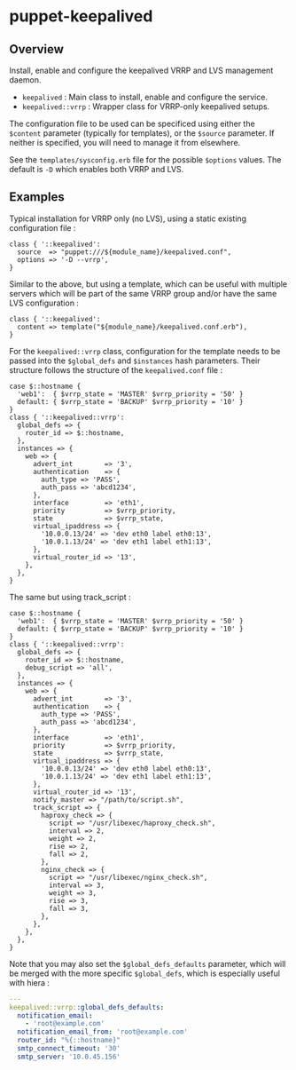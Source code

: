 # puppet-keepalived

## Overview

Install, enable and configure the keepalived VRRP and LVS management daemon.

* `keepalived` : Main class to install, enable and configure the service.
* `keepalived::vrrp` : Wrapper class for VRRP-only keepalived setups.

The configuration file to be used can be specificed using either the `$content`
parameter (typically for templates), or the `$source` parameter. If neither is
specified, you will need to manage it from elsewhere.

See the `templates/sysconfig.erb` file for the possible `$options` values. The
default is `-D` which enables both VRRP and LVS.

## Examples

Typical installation for VRRP only (no LVS), using a static existing
configuration file :

```puppet
class { '::keepalived':
  source  => "puppet:///${module_name}/keepalived.conf",
  options => '-D --vrrp',
}
```

Similar to the above, but using a template, which can be useful with multiple
servers which will be part of the same VRRP group and/or have the same LVS
configuration :

```puppet
class { '::keepalived':
  content => template("${module_name}/keepalived.conf.erb"),
}
```

For the `keepalived::vrrp` class, configuration for the template needs to be
passed into the `$global_defs` and `$instances` hash parameters. Their
structure follows the structure of the `keepalived.conf` file :

```puppet
case $::hostname {
  'web1':  { $vrrp_state = 'MASTER' $vrrp_priority = '50' }
  default: { $vrrp_state = 'BACKUP' $vrrp_priority = '10' }
}
class { '::keepalived::vrrp':
  global_defs => {
    router_id => $::hostname,
  },
  instances => {
    web => {
      advert_int        => '3',
      authentication    => {
        auth_type => 'PASS',
        auth_pass => 'abcd1234',
      },
      interface         => 'eth1',
      priority          => $vrrp_priority,
      state             => $vrrp_state,
      virtual_ipaddress => {
        '10.0.0.13/24' => 'dev eth0 label eth0:13',
        '10.0.1.13/24' => 'dev eth1 label eth1:13',
      },
      virtual_router_id => '13',
    },
  },
}
```
The same but using track_script :
```puppet
case $::hostname {
  'web1':  { $vrrp_state = 'MASTER' $vrrp_priority = '50' }
  default: { $vrrp_state = 'BACKUP' $vrrp_priority = '10' }
}
class { '::keepalived::vrrp':
  global_defs => {
    router_id => $::hostname,
    debug_script => 'all',
  },
  instances => {
    web => {
      advert_int        => '3',
      authentication    => {
        auth_type => 'PASS',
        auth_pass => 'abcd1234',
      },
      interface         => 'eth1',
      priority          => $vrrp_priority,
      state             => $vrrp_state,
      virtual_ipaddress => {
        '10.0.0.13/24' => 'dev eth0 label eth0:13',
        '10.0.1.13/24' => 'dev eth1 label eth1:13',
      },
      virtual_router_id => '13',
      notify_master => "/path/to/script.sh",
      track_script => {
        haproxy_check => {
          script => "/usr/libexec/haproxy_check.sh",
          interval => 2,
          weight => 2,
          rise => 2,
          fall => 2,
        },
        nginx_check => {
          script => "/usr/libexec/nginx_check.sh",
          interval => 3,
          weight => 3,
          rise => 3,
          fall => 3,
        },
      },
    },
  },
}
```

Note that you may also set the `$global_defs_defaults` parameter, which will
be merged with the more specific `$global_defs`, which is especially useful
with hiera :

```yaml
---
keepalived::vrrp::global_defs_defaults:
  notification_email:
    - 'root@example.com'
  notification_email_from: 'root@example.com'
  router_id: "%{::hostname}"
  smtp_connect_timeout: '30'
  smtp_server: '10.0.45.156'
```

